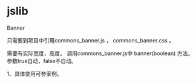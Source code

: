 # jslib
Banner

只需要到项目中引用commons_banner.js ， commons_banner.css 。 <div id='banner'> 需要有实际宽度，高度。
调用commons_banner.js中 banner(boolean) 方法。 参数true自动，false不自动。


1、具体使用可参案例。

